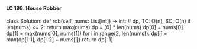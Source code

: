 #### LC 198. House Robber
class Solution:
    def rob(self, nums: List[int]) -> int:
        # dp, TC: O(n), SC: O(n)
        if len(nums) <= 2: return max(nums)
        dp = [0] * len(nums)
        dp[0] = nums[0]
        dp[1] = max(nums[0], nums[1])
        for i in range(2, len(nums)):
            dp[i] = max(dp[i-1], dp[i-2] + nums[i])
        return dp[-1]
